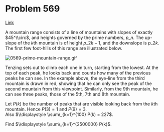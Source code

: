 # Problem 569

[Link](https://projecteuler.net/problem=569)

A mountain range consists of a line of mountains with slopes of exactly $45^\\circ$, and heights governed by the prime numbers, $p\_n$. The up-slope of the $k$th mountain is of height $p\_{2k - 1}$, and the downslope is $p\_{2k}$. The first few foot-hills of this range are illustrated below.

![0569-prime-mountain-range.gif](resources/images/0569-prime-mountain-range.gif?1678992057) 

Tenzing sets out to climb each one in turn, starting from the lowest. At the top of each peak, he looks back and counts how many of the previous peaks he can see. In the example above, the eye-line from the third mountain is drawn in red, showing that he can only see the peak of the second mountain from this viewpoint. Similarly, from the $9$th mountain, he can see three peaks, those of the $5$th, $7$th and $8$th mountain.

Let $P(k)$ be the number of peaks that are visible looking back from the $k$th mountain. Hence $P(3)=1$ and $P(9)=3$.  
Also $\\displaystyle \\sum\_{k=1}^{100} P(k) = 227$.

Find $\\displaystyle \\sum\_{k=1}^{2500000} P(k)$.